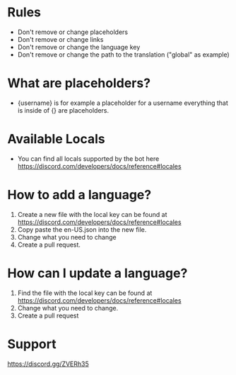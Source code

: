 # Rules
- Don't remove or change placeholders
- Don't remove or change links
- Don't remove or change the language key
- Don't remove or change the path to the translation ("global" as example)

# What are placeholders?
- {username} is for example a placeholder for a username everything that is inside of {} are placeholders. 

# Available Locals
- You can find all locals supported by the bot here https://discord.com/developers/docs/reference#locales

# How to add a language? 
1. Create a new file with the local key can be found at https://discord.com/developers/docs/reference#locales
2. Copy paste the en-US.json into the new file.
3. Change what you need to change
4. Create a pull request.

# How can I update a language? 
1. Find the file with the local key can be found at https://discord.com/developers/docs/reference#locales
2. Change what you need to change.
3. Create a pull request

# Support
https://discord.gg/ZVERh35
